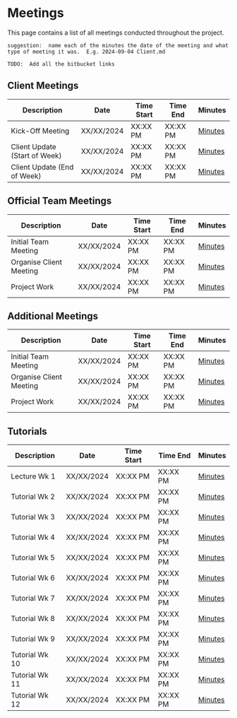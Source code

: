 # Meetings

This page contains a list of all meetings conducted throughout the project.  

`suggestion:  name each of the minutes the date of the meeting and what type of meeting it was.  E.g. 2024-09-04 Client.md`

`TODO:  Add all the bitbucket links`

## Client Meetings

| Description | Date | Time Start | Time End | Minutes |
|--|--|--|--|--|
| Kick-Off Meeting | XX/XX/2024 | XX:XX PM | XX:XX PM | [Minutes]() |
| Client Update (Start of Week) | XX/XX/2024 | XX:XX PM | XX:XX PM | [Minutes]() |
| Client Update (End of Week) | XX/XX/2024 | XX:XX PM | XX:XX PM | [Minutes]() |


## Official Team Meetings

| Description | Date | Time Start | Time End | Minutes |
|--|--|--|--|--|
| Initial Team Meeting | XX/XX/2024 | XX:XX PM | XX:XX PM | [Minutes]() |
| Organise Client Meeting | XX/XX/2024 | XX:XX PM | XX:XX PM | [Minutes]() |
| Project Work | XX/XX/2024 | XX:XX PM | XX:XX PM | [Minutes]() |

## Additional Meetings

| Description | Date | Time Start | Time End | Minutes |
|--|--|--|--|--|
| Initial Team Meeting | XX/XX/2024 | XX:XX PM | XX:XX PM | [Minutes]() |
| Organise Client Meeting | XX/XX/2024 | XX:XX PM | XX:XX PM | [Minutes]() |
| Project Work | XX/XX/2024 | XX:XX PM | XX:XX PM | [Minutes]() |

## Tutorials

| Description | Date | Time Start | Time End | Minutes |
|--|--|--|--|--|
| Lecture Wk 1 | XX/XX/2024 | XX:XX PM | XX:XX PM | [Minutes]() |
| Tutorial Wk 2 | XX/XX/2024 | XX:XX PM | XX:XX PM | [Minutes]() |
| Tutorial Wk 3 | XX/XX/2024 | XX:XX PM | XX:XX PM | [Minutes]() |
| Tutorial Wk 4 | XX/XX/2024 | XX:XX PM | XX:XX PM | [Minutes]() |
| Tutorial Wk 5 | XX/XX/2024 | XX:XX PM | XX:XX PM | [Minutes]() |
| Tutorial Wk 6 | XX/XX/2024 | XX:XX PM | XX:XX PM | [Minutes]() |
| Tutorial Wk 7 | XX/XX/2024 | XX:XX PM | XX:XX PM | [Minutes]() |
| Tutorial Wk 8 | XX/XX/2024 | XX:XX PM | XX:XX PM | [Minutes]() |
| Tutorial Wk 9 | XX/XX/2024 | XX:XX PM | XX:XX PM | [Minutes]() |
| Tutorial Wk 10 | XX/XX/2024 | XX:XX PM | XX:XX PM | [Minutes]() |
| Tutorial Wk 11 | XX/XX/2024 | XX:XX PM | XX:XX PM | [Minutes]() |
| Tutorial Wk 12 | XX/XX/2024 | XX:XX PM | XX:XX PM | [Minutes]() |
